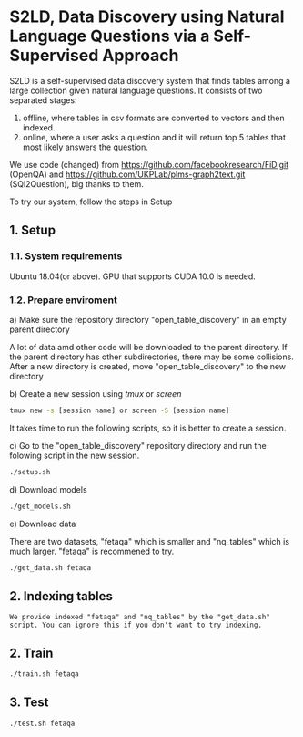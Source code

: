 # S2LD, Data Discovery using Natural Language Questions via a Self-Supervised Approach
S2LD is a self-supervised data discovery system that finds tables among a large collection given natural language questions. It consists of two separated stages:

1. offline, where tables in csv formats are converted to vectors and then indexed.  
2. online, where a user asks a question and it will return top 5 tables that most likely answers the question.

We use code (changed) from https://github.com/facebookresearch/FiD.git (OpenQA) and https://github.com/UKPLab/plms-graph2text.git (SQl2Question), big thanks to them.

To try our system, follow the steps in Setup

## 1. Setup
### 1.1. System requirements

Ubuntu 18.04(or above). GPU that supports CUDA 10.0 is needed.

### 1.2. Prepare enviroment

a) Make sure the repository directory "open_table_discovery" in an empty parent directory
 
   A lot of data amd other code will be downloaded to the parent directory. If the parent directory has other subdirectories, there may be some collisions. After a new directory is created, move "open_table_discovery" to the new directory 
   
b) Create a new session using *tmux* or *screen*
   ```   bash
   tmux new -s [session name] or screen -S [session name] 
   ```
   It takes time to run the following scripts, so it is better to create a session.

c) Go to the "open_table_discovery" repository directory and run the folowing script in the new session.
      
   ```   bash
   ./setup.sh
   ```
d) Download models
   
   ```   bash
   ./get_models.sh
   ```

e) Download data

   There are two datasets, "fetaqa" which is smaller and "nq_tables" which is much larger. "fetaqa" is recommened to try.
     
   ```   bash
   ./get_data.sh fetaqa
   ```
## 2. Indexing tables
    We provide indexed "fetaqa" and "nq_tables" by the "get_data.sh" script. You can ignore this if you don't want to try indexing.



## 2. Train
    
   ```   bash
   ./train.sh fetaqa
   ```
    
## 3. Test
   ```   bash
   ./test.sh fetaqa
   ```
    

